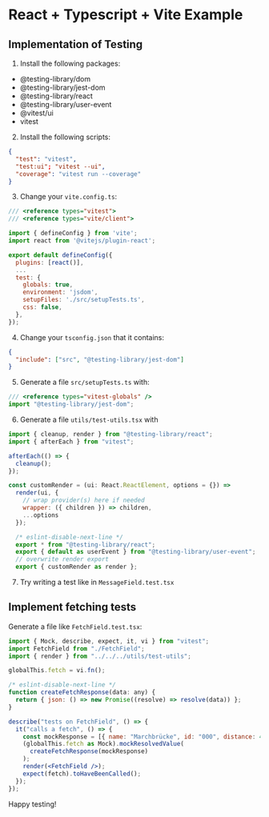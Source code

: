 # React + Typescript + Vite Example

## Implementation of Testing

1. Install the following packages:

- @testing-library/dom
- @testing-library/jest-dom
- @testing-library/react
- @testing-library/user-event
- @vitest/ui
- vitest

2. Install the following scripts:

```json
{
  "test": "vitest",
  "test:ui"; "vitest --ui",
  "coverage": "vitest run --coverage"
}
```

3. Change your `vite.config.ts`:

```javascript
/// <reference types="vitest">
/// <reference types="vite/client">

import { defineConfig } from 'vite';
import react from '@vitejs/plugin-react';

export default defineConfig({
  plugins: [react()],
  ...
  test: {
    globals: true,
    environment: 'jsdom',
    setupFiles: './src/setupTests.ts',
    css: false,
  },
});
```

4. Change your `tsconfig.json` that it contains:

```json
{
  "include": ["src", "@testing-library/jest-dom"]
}
```

5. Generate a file `src/setupTests.ts` with:

```javascript
/// <reference types="vitest-globals" />
import "@testing-library/jest-dom";
```

6. Generate a file `utils/test-utils.tsx` with

```jsx
import { cleanup, render } from "@testing-library/react";
import { afterEach } from "vitest";

afterEach(() => {
  cleanup();
});

const customRender = (ui: React.ReactElement, options = {}) =>
  render(ui, {
    // wrap provider(s) here if needed
    wrapper: ({ children }) => children,
    ...options
  });

  /* eslint-disable-next-line */
  export * from "@testing-library/react";
  export { default as userEvent } from "@testing-library/user-event";
  // overwrite render export
  export { customRender as render };
```

7. Try writing a test like in `MessageField.test.tsx`

## Implement fetching tests

Generate a file like `FetchField.test.tsx`:

```jsx
import { Mock, describe, expect, it, vi } from "vitest";
import FetchField from "./FetchField";
import { render } from "../../../utils/test-utils";

globalThis.fetch = vi.fn();

/* eslint-disable-next-line */
function createFetchResponse(data: any) {
  return { json: () => new Promise((resolve) => resolve(data)) };
}

describe("tests on FetchField", () => {
  it("calls a fetch", () => {
    const mockResponse = [{ name: "Marchbrücke", id: "000", distance: 42 }];
    (globalThis.fetch as Mock).mockResolvedValue(
      createFetchResponse(mockResponse)
    );
    render(<FetchField />);
    expect(fetch).toHaveBeenCalled();
  });
});
```

Happy testing!
